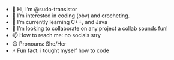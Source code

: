 - 👋 Hi, I’m @sudo-transistor
- 👀 I’m interested in coding (obv) and crocheting.
- 🌱 I’m currently learning C++, and Java
- 💞️ I’m looking to collaborate on any project a collab sounds fun! 
- 📫 How to reach me: no socials srry
- 😄 Pronouns: She/Her
- ⚡ Fun fact: i tought myself how to code

<!---
sudo-transistor/sudo-transistor is a ✨ special ✨ repository because its `README.md` (this file) appears on your GitHub profile.
You can click the Preview link to take a look at your changes.
--->

